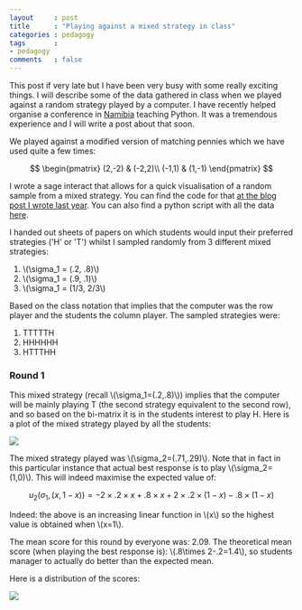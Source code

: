 ```yaml
---
layout     : post
title      : "Playing against a mixed strategy in class"
categories : pedagogy
tags       :
- pedagogy
comments   : false
---
```


This post if very late but I have been very busy with some really exciting things.
I will describe some of the data gathered in class when we played against a random strategy played by a computer.
I have recently helped organise a conference in [Namibia](www.python-namibia.org) teaching Python.
It was a tremendous experience and I will write a post about that soon.

We played against a modified version of matching pennies which we have used quite a few times:

$$
\begin{pmatrix}
(2,-2) & (-2,2)\\
(-1,1) & (1,-1)
\end{pmatrix}
$$

I wrote a sage interact that allows for a quick visualisation of a random sample from a mixed strategy.
You can find the code for that [at the blog post I wrote last year](http://drvinceknight.blogspot.co.uk/2014/02/best-responses-to-mixed-strategies-in.html).
You can also find a python script with all the data [here](https://gist.github.com/d9af5f1bc6b24b9033d2).

I handed out sheets of papers on which students would input their preferred strategies ('H' or 'T') whilst I sampled randomly from 3 different mixed strategies:

1. \\(\sigma_1 = (.2, .8)\\)
2. \\(\sigma_1 = (.9, .1)\\)
3. \\(\sigma_1 = (1/3, 2/3\\)

Based on the class notation that implies that the computer was the row player and the students the column player.
The sampled strategies were:

1. TTTTTH
2. HHHHHH
3. HTTTHH

### Round 1

This mixed strategy (recall \\(\sigma_1=(.2,.8)\\)) implies that the computer will be mainly playing T (the second strategy equivalent to the second row), and so based on the bi-matrix it is in the students interest to play H.
Here is a plot of the mixed strategy played by all the students:

![]({{site.baseurl}}/assets/images/0strategiesvbestresponse.png)

The mixed strategy played was \\(\sigma_2=(.71,.29)\\).
Note that in fact in this particular instance that actual best response is to play \\(\sigma_2=(1,0)\\).
This will indeed maximise the expected value of:

$$
u_2(\sigma_1, (x, 1-x)) = -2 \times .2 \times x + .8 \times x + 2 \times .2 \times (1-x) - .8 \times (1-x)
$$

Indeed: the above is an increasing linear function in \\(x\\) so the highest value is obtained when \\(x=1\\).

The mean score for this round by everyone was: 2.09.
The theoretical mean score (when playing the best response is): \\(.8\times 2-.2=1.4\\), so students manager to actually do better than the expected mean.

Here is a distribution of the scores:

![]({{site.baseurl}}/assets/images/0score_histogram.png)
